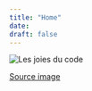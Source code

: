 ```yaml
---
title: "Home"
date: 
draft: false
---
```


![Les joies du code](images/debugue-870x1024.webp)

[Source image](https://lesjoiesducode.fr/quand-je-debugue-2)